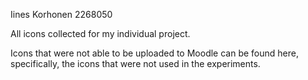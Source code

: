 Iines Korhonen
2268050

All icons collected for my individual project. 

Icons that were not able to be uploaded to Moodle can be found here, specifically, the icons that were not used in the experiments. 